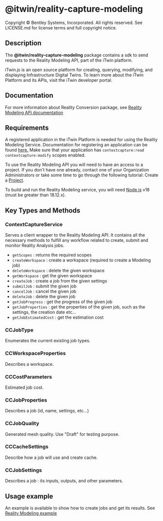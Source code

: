 # @itwin/reality-capture-modeling

Copyright © Bentley Systems, Incorporated. All rights reserved. See LICENSE.md for license terms and full copyright notice.

## Description

The **@itwin/reality-capture-modeling** package contains a sdk to send requests to the Reality Modeling API, part of the iTwin platform.

iTwin.js is an open source platform for creating, querying, modifying, and displaying Infrastructure Digital Twins. To learn more about the iTwin Platform and its APIs, visit the iTwin developer portal.

## Documentation

For more information about Reality Conversion package, see [Reality Modeling APi documentation](https://developer.bentley.com/apis/contextcapture/)

## Requirements

A registered application in the iTwin Platform is needed for using the Reality Modeling Service. Documentation for registering an application can be found [here.](https://developer.bentley.com/tutorials/register-and-modify-application/) Make sure that your application has `contextcapture:read contextcapture:modify` scopes enabled. 

To use the Reality Modeling API you will need to have an access to a project. If you don't have one already, contact one of your Organization Administrators or take some time to go through the following tutorial: Create a [Project](https://developer.bentley.com/tutorials/create-and-query-projects-guide).

To build and run the Reality Modeling service, you will need [Node.js](https://nodejs.org/en/) v18 (must be greater than 18.12.x).

## Key Types and Methods

### ContextCaptureService

Serves a client wrapper to the Reality Modeling API. It contains all the necessary methods to fulfill any workflow related to create, submit and monitor Reality Analysis jobs.

- `getScopes` : returns the required scopes
- `createWorkspace` : create a workspace (required to create a Modeling job)
- `deleteWorkspace` : delete the given workspace
- `getWorkspace` : get the given workspace
- `createJob` : create a job from the given settings
- `submitJob` : submit the given job
- `cancelJob` : cancel the given job
- `deleteJob` : delete the given job
- `getJobProgress` : get the progress of the given job
- `getJobProperties` : get the properties of the given job, such as the settings, the creation date etc...
- `getJobEstimatedCost` : get the estimation cost

### CCJobType

Enumerates the current existing job types.

### CCWorkspaceProperties

Describes a workspace.

### CCCostParameters

Estimated job cost.

### CCJobProperties

Describes a job (id, name, settings, etc...)

### CCJobQuality

Generated mesh quality. Use "Draft" for testing purpose.

### CCCacheSettings

Describe how a job will use and create cache.

### CCJobSettings

Describes a job : its inputs, outputs, and other parameters.

## Usage example

An example is available to show how to create jobs and get its results. See [Reality Modeling example](./../../examples/code-samples/src/ContextCapture.ts)